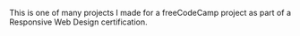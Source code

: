 This is one of many projects I made for a freeCodeCamp project as part of a Responsive Web Design certification. 
